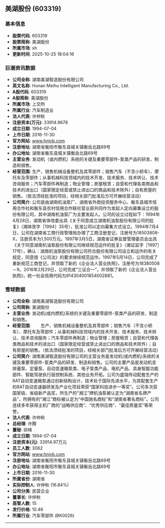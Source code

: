 ## 美湖股份 (603319)

### 基本信息

- **股票代码**: 603319
- **股票简称**: 美湖股份
- **所属市场**: sh
- **更新时间**: 2025-10-25 18:04:16

### 巨潮资讯数据

- **公司全称**: 湖南美湖智造股份有限公司
- **英文名称**: Hunan Meihu Intelligent Manufacturing Co., Ltd.
- **A股代码**: 603319
- **A股简称**: 美湖股份
- **所属市场**: 上交所
- **所属行业**: 汽车制造业
- **法人代表**: 许仲秋
- **注册资本(万元)**: 33914.9678
- **成立日期**: 1994-07-04
- **上市日期**: 2016-11-30
- **官方网站**: www.hnjyb.com
- **注册地址**: 湖南省衡阳市衡东县城关镇衡岳北路69号
- **办公地址**: 湖南省衡东县城关镇衡岳北路69号
- **主营业务**: 发动机（或内燃机）系统的关键及重要零部件-泵类产品的研发、制造和销售。
- **经营范围**: 生产、销售机械设备整机及其零部件；销售汽车（不含小轿车）、摩托车及零部件；从事机械科技领域内的技术开发、技术服务、技术转让、技术咨询服务；汽车零部件再制造；物业管理；房屋租赁；自营和代理各类商品和技术的进出口（国家限定经营或禁止进出口的商品和技术除外）；自有房屋的销售。（依法须经批准的项目，经相关部门批准后方可开展经营活动）
- **公司简介**: 公司是由湖南机油泵厂、湖南省外商投资服务中心、衡东县城市信用合作社和衡东县农村信用合作联社营业部共同作为发起人定向募集设立的股份有限公司，其中湖南机油泵厂为主要发起人。公司的设立过程如下：1994年4月28日，湖南省体改委出具《关于同意成立湖南机油泵股份有限公司的批复》（湘体改字［1994］35号），批准公司以定向募集方式设立。1994年7月4日，公司在湖南省工商行政管理局办理了工商注册登记，注册号为18503808-X，注册资本为1,500万元。1997年3月5日，湖南省证券监督管理委员会出具《关于同意湖南机油泵股份有限公司继续规范运作的批复》（湘证监字［1997］17号），确认：湖南机油泵股份有限公司符合股份有限公司设立和运作的有关规定，同意按《公司法》的要求继续规范运作。1997年5月14日，公司完成了重新规范工商登记，并领取了新的《企业法人营业执照》，注册号为18380508－9。2016年2月29日，公司完成“三证合一”，并领取了新的《企业法人营业执照》，统一社会信用代码为914304001854002881。

### 雪球数据

- **公司全称**: 湖南美湖智造股份有限公司
- **公司简称**: 美湖股份
- **主营业务**: 发动机(或内燃机)系统的关键及重要零部件-泵类产品的研发、制造和销售。
- **经营范围**: 　　生产、销售机械设备整机及其零部件；销售汽车（不含小轿车）、摩托车及零部件；从事机械科技领域内的技术开发、技术服务、技术转让、技术咨询服务；汽车零部件再制造；物业管理；房屋租赁；自营和代理各类商品和技术的进出口（国家限定经营或禁止进出口的商品和技术除外）；自有房屋的销售。（依法须经批准的项目，经相关部门批准后方可开展经营活动）
- **公司简介**: 湖南美湖智造股份有限公司的主营业务是发动机(或内燃机)系统的关键及重要零部件-泵类产品的研发、制造和销售。公司的主要产品是发动机变排量泵、定量泵、自动变速箱泵类、电子泵类产品、电机产品、具身智能功能部件、智能驾驶执行层控制系统、其他业务开拓。公司为盛瑞传动配套生产的8AT自动变速箱泵通过创新结构设计，技术处于国际先进水平，为其配套生产的8AT自动变速器研发及产业化项目荣获“国家科技进步一等奖”。公司多次获国家级、省级新产品奖，所生产的“湘江”牌机油泵被认定为“湖南省名牌产品”，所拥有的“湘江”商标被认定为“中国驰名商标”和“湖南省著名商标”。公司连续多年获得主机厂商的“战略供应商”、“优秀供应商”、“最佳质量奖”等荣誉。
- **法人代表**: 许仲秋
- **总经理**: 许腾
- **董秘**: 祁峰
- **成立日期**: 1994-07-04
- **注册资本(元)**: 33914.97万元
- **员工人数**: 3062
- **官方网站**: www.hnjyb.com
- **注册地址**: 湖南省衡阳市衡东县城关镇衡岳北路69号
- **办公地址**: 湖南省衡阳市衡东县城关镇衡岳北路69号
- **上市日期**: 2016-11-30
- **所属省份**: 湖南省
- **实际控制人**: 许仲秋 (16.84%)
- **公司分类**: 民营企业
- **董事长**: 许仲秋
- **高管人数**: 15
- **发行价格**: 10.46
- **所属行业**: 汽车零部件 (BK0026)

---